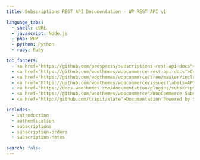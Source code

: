 ```yaml
---
title: Subscriptions REST API Documentation - WP REST API v1

language_tabs:
  - shell: cURL
  - javascript: Node.js
  - php: PHP
  - python: Python
  - ruby: Ruby

toc_footers:
  - <a href="https://github.com/prospress/subscriptions-rest-api-docs">Contributing to WCS REST API Docs</a>
  - <a href="https://github.com/woothemes/woocommerce-rest-api-docs">Contributing to WC REST API Docs</a>
  - <a href="https://github.com/woothemes/woocommerce/tree/master/includes/api">WC REST API Source on GitHub</a>
  - <a href="https://github.com/woothemes/woocommerce/issues?labels=API&amp;page=1&amp;state=open">WC REST API Issues</a>
  - <a href="https://docs.woothemes.com/documentation/plugins/subscriptions/">Subscriptions Documentation</a>
  - <a href="https://github.com/woothemes/woocommerce">WooCommerce Subscriptions</a>
  - <a href="http://github.com/tripit/slate">Documentation Powered by Slate</a>

includes:
  - introduction
  - authentication
  - subscriptions
  - subscription-orders
  - subscription-notes

search: false
---
```

